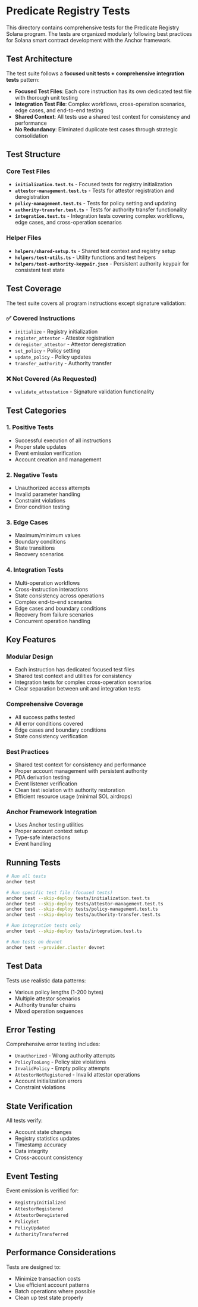 # Predicate Registry Tests

This directory contains comprehensive tests for the Predicate Registry Solana program. The tests are organized modularly following best practices for Solana smart contract development with the Anchor framework.

## Test Architecture

The test suite follows a **focused unit tests + comprehensive integration tests** pattern:

- **Focused Test Files**: Each core instruction has its own dedicated test file with thorough unit testing
- **Integration Test File**: Complex workflows, cross-operation scenarios, edge cases, and end-to-end testing
- **Shared Context**: All tests use a shared test context for consistency and performance
- **No Redundancy**: Eliminated duplicate test cases through strategic consolidation

## Test Structure

### Core Test Files

- **`initialization.test.ts`** - Focused tests for registry initialization
- **`attestor-management.test.ts`** - Tests for attestor registration and deregistration  
- **`policy-management.test.ts`** - Tests for policy setting and updating
- **`authority-transfer.test.ts`** - Tests for authority transfer functionality
- **`integration.test.ts`** - Integration tests covering complex workflows, edge cases, and cross-operation scenarios

### Helper Files

- **`helpers/shared-setup.ts`** - Shared test context and registry setup
- **`helpers/test-utils.ts`** - Utility functions and test helpers
- **`helpers/test-authority-keypair.json`** - Persistent authority keypair for consistent test state

## Test Coverage

The test suite covers all program instructions except signature validation:

### ✅ Covered Instructions
- `initialize` - Registry initialization
- `register_attestor` - Attestor registration
- `deregister_attestor` - Attestor deregistration  
- `set_policy` - Policy setting
- `update_policy` - Policy updates
- `transfer_authority` - Authority transfer

### ❌ Not Covered (As Requested)
- `validate_attestation` - Signature validation functionality

## Test Categories

### 1. Positive Tests
- Successful execution of all instructions
- Proper state updates
- Event emission verification
- Account creation and management

### 2. Negative Tests
- Unauthorized access attempts
- Invalid parameter handling
- Constraint violations
- Error condition testing

### 3. Edge Cases
- Maximum/minimum values
- Boundary conditions
- State transitions
- Recovery scenarios

### 4. Integration Tests
- Multi-operation workflows
- Cross-instruction interactions
- State consistency across operations
- Complex end-to-end scenarios
- Edge cases and boundary conditions
- Recovery from failure scenarios
- Concurrent operation handling

## Key Features

### Modular Design
- Each instruction has dedicated focused test files
- Shared test context and utilities for consistency
- Integration tests for complex cross-operation scenarios
- Clear separation between unit and integration tests

### Comprehensive Coverage
- All success paths tested
- All error conditions covered
- Edge cases and boundary conditions
- State consistency verification

### Best Practices
- Shared test context for consistency and performance
- Proper account management with persistent authority
- PDA derivation testing
- Event listener verification
- Clean test isolation with authority restoration
- Efficient resource usage (minimal SOL airdrops)

### Anchor Framework Integration
- Uses Anchor testing utilities
- Proper account context setup
- Type-safe interactions
- Event handling

## Running Tests

```bash
# Run all tests
anchor test

# Run specific test file (focused tests)
anchor test --skip-deploy tests/initialization.test.ts
anchor test --skip-deploy tests/attestor-management.test.ts
anchor test --skip-deploy tests/policy-management.test.ts
anchor test --skip-deploy tests/authority-transfer.test.ts

# Run integration tests only
anchor test --skip-deploy tests/integration.test.ts

# Run tests on devnet
anchor test --provider.cluster devnet
```

## Test Data

Tests use realistic data patterns:
- Various policy lengths (1-200 bytes)
- Multiple attestor scenarios
- Authority transfer chains
- Mixed operation sequences

## Error Testing

Comprehensive error testing includes:
- `Unauthorized` - Wrong authority attempts
- `PolicyTooLong` - Policy size violations
- `InvalidPolicy` - Empty policy attempts
- `AttestorNotRegistered` - Invalid attestor operations
- Account initialization errors
- Constraint violations

## State Verification

All tests verify:
- Account state changes
- Registry statistics updates
- Timestamp accuracy
- Data integrity
- Cross-account consistency

## Event Testing

Event emission is verified for:
- `RegistryInitialized`
- `AttestorRegistered`
- `AttestorDeregistered`
- `PolicySet`
- `PolicyUpdated`
- `AuthorityTransferred`

## Performance Considerations

Tests are designed to:
- Minimize transaction costs
- Use efficient account patterns
- Batch operations where possible
- Clean up test state properly
